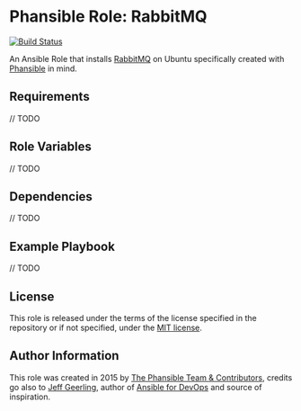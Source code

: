 # Phansible Role: RabbitMQ

[![Build Status](https://travis-ci.org/phansible/role-rabbitmq.svg?branch=master)](https://travis-ci.org/phansible/role-rabbitmq)

An Ansible Role that installs [RabbitMQ](https://www.rabbitmq.com/) on Ubuntu specifically created with [Phansible](http://phansible.com/) in mind.

## Requirements

// TODO

## Role Variables

// TODO

## Dependencies

// TODO

## Example Playbook

// TODO

## License

This role is released under the terms of the license specified in the repository or if not specified, under the [MIT license](https://raw.githubusercontent.com/phansible/role-rabbitmq/master/LICENSE).

## Author Information

This role was created in 2015 by [The Phansible Team & Contributors](https://github.com/phansible/role-rabbitmq/graphs/contributors), credits go also to [Jeff Geerling](http://jeffgeerling.com/), author of [Ansible for DevOps](http://ansiblefordevops.com/) and source of inspiration.
